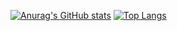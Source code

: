 [![Anurag's GitHub stats](https://github-readme-stats.vercel.app/api?username=fedemelis&show_icons=true&theme=dracula)](https://github.com/anuraghazra/github-readme-stats)   [![Top Langs](https://github-readme-stats.vercel.app/api/top-langs/?username=fedemelis&show_icons=true&theme=dracula&layout=compact)](https://github.com/anuraghazra/github-readme-stats)

